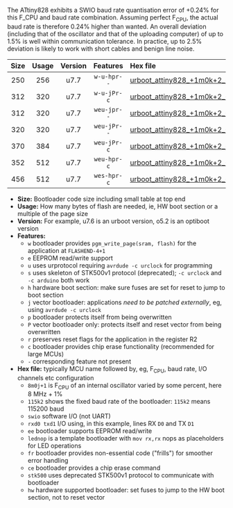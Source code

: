 The ATtiny828 exhibits a SWIO baud rate quantisation error of +0.24% for this F_CPU and baud rate combination. Assuming perfect F<sub>CPU</sub>, the actual baud rate is therefore 0.24% higher than wanted. An overall deviation (including that of the oscillator and that of the uploading computer) of up to 1.5% is well within communication tolerance. In practice, up to 2.5% deviation is likely to work with short cables and benign line noise.

|Size|Usage|Version|Features|Hex file|
|:-:|:-:|:-:|:-:|:--|
|250|256|u7.7|`w-u-hpr--`|[urboot_attiny828_+1m0k+2_+++9k6_swio_rxc2_txc3_lednop_hw.hex](https://raw.githubusercontent.com/stefanrueger/urboot.hex/main/mcus/attiny828/internal_oscillator/fcpu_+1m0k+2/br_+++9k6/urboot_attiny828_+1m0k+2_+++9k6_swio_rxc2_txc3_lednop_hw.hex)|
|312|320|u7.7|`w-u-jPr-c`|[urboot_attiny828_+1m0k+2_+++9k6_swio_rxc2_txc3_lednop_fr_ce.hex](https://raw.githubusercontent.com/stefanrueger/urboot.hex/main/mcus/attiny828/internal_oscillator/fcpu_+1m0k+2/br_+++9k6/urboot_attiny828_+1m0k+2_+++9k6_swio_rxc2_txc3_lednop_fr_ce.hex)|
|312|320|u7.7|`weu-jpr--`|[urboot_attiny828_+1m0k+2_+++9k6_swio_rxc2_txc3_ee_lednop.hex](https://raw.githubusercontent.com/stefanrueger/urboot.hex/main/mcus/attiny828/internal_oscillator/fcpu_+1m0k+2/br_+++9k6/urboot_attiny828_+1m0k+2_+++9k6_swio_rxc2_txc3_ee_lednop.hex)|
|320|320|u7.7|`weu-jPr--`|[urboot_attiny828_+1m0k+2_+++9k6_swio_rxc2_txc3_ee.hex](https://raw.githubusercontent.com/stefanrueger/urboot.hex/main/mcus/attiny828/internal_oscillator/fcpu_+1m0k+2/br_+++9k6/urboot_attiny828_+1m0k+2_+++9k6_swio_rxc2_txc3_ee.hex)|
|370|384|u7.7|`weu-jPr-c`|[urboot_attiny828_+1m0k+2_+++9k6_swio_rxc2_txc3_ee_lednop_fr_ce.hex](https://raw.githubusercontent.com/stefanrueger/urboot.hex/main/mcus/attiny828/internal_oscillator/fcpu_+1m0k+2/br_+++9k6/urboot_attiny828_+1m0k+2_+++9k6_swio_rxc2_txc3_ee_lednop_fr_ce.hex)|
|352|512|u7.7|`weu-hpr-c`|[urboot_attiny828_+1m0k+2_+++9k6_swio_rxc2_txc3_ee_lednop_fr_ce_hw.hex](https://raw.githubusercontent.com/stefanrueger/urboot.hex/main/mcus/attiny828/internal_oscillator/fcpu_+1m0k+2/br_+++9k6/urboot_attiny828_+1m0k+2_+++9k6_swio_rxc2_txc3_ee_lednop_fr_ce_hw.hex)|
|456|512|u7.7|`wes-hpr-c`|[urboot_attiny828_+1m0k+2_+++9k6_swio_rxc2_txc3_ee_lednop_fr_ce_stk500_hw.hex](https://raw.githubusercontent.com/stefanrueger/urboot.hex/main/mcus/attiny828/internal_oscillator/fcpu_+1m0k+2/br_+++9k6/urboot_attiny828_+1m0k+2_+++9k6_swio_rxc2_txc3_ee_lednop_fr_ce_stk500_hw.hex)|

- **Size:** Bootloader code size including small table at top end
- **Usage:** How many bytes of flash are needed, ie, HW boot section or a multiple of the page size
- **Version:** For example, u7.6 is an urboot version, o5.2 is an optiboot version
- **Features:**
  + `w` bootloader provides `pgm_write_page(sram, flash)` for the application at `FLASHEND-4+1`
  + `e` EEPROM read/write support
  + `u` uses urprotocol requiring `avrdude -c urclock` for programming
  + `s` uses skeleton of STK500v1 protocol (deprecated); `-c urclock` and `-c arduino` both work
  + `h` hardware boot section: make sure fuses are set for reset to jump to boot section
  + `j` vector bootloader: applications *need to be patched externally*, eg, using `avrdude -c urclock`
  + `p` bootloader protects itself from being overwritten
  + `P` vector bootloader only: protects itself and reset vector from being overwritten
  + `r` preserves reset flags for the application in the register R2
  + `c` bootloader provides chip erase functionality (recommended for large MCUs)
  + `-` corresponding feature not present
- **Hex file:** typically MCU name followed by, eg, F<sub>CPU</sub>, baud rate, I/O channels etc configuration
  + `8m0j+1` is F<sub>CPU</sub> of an internal oscillator varied by some percent, here 8 MHz + 1%
  + `115k2` shows the fixed baud rate of the bootloader: `115k2` means 115200 baud
  + `swio` software I/O (not UART)
  + `rxd0 txd1` I/O using, in this example, lines RX `D0` and TX `D1`
  + `ee` bootloader supports EEPROM read/write
  + `lednop` is a template bootloader with `mov rx,rx` nops as placeholders for LED operations
  + `fr` bootloader provides non-essential code ("frills") for smoother error handling
  + `ce` bootloader provides a chip erase command
  + `stk500` uses deprecated STK500v1 protocol to communicate with bootloader
  + `hw` hardware supported bootloader: set fuses to jump to the HW boot section, not to reset vector
